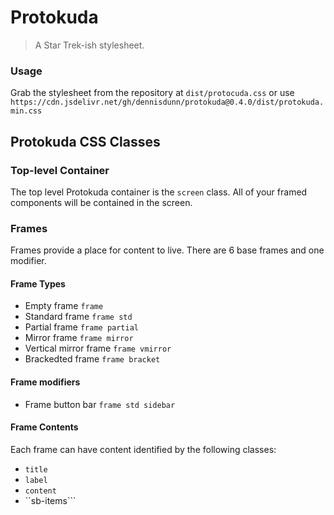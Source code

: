 # Protokuda
 > A Star Trek-ish stylesheet.


### Usage

Grab the stylesheet from the repository at ```dist/protocuda.css``` or use
```https://cdn.jsdelivr.net/gh/dennisdunn/protokuda@0.4.0/dist/protokuda.min.css```

## Protokuda CSS Classes
### Top-level Container
The top level Protokuda container is the ```screen``` class. All of your framed components will be contained 
in the screen.

### Frames
Frames provide a place for content to live. There are 6 base frames and one modifier.

#### Frame Types
- Empty frame ```frame```
- Standard frame ```frame std```
- Partial frame ```frame partial```
- Mirror frame ```frame mirror```
- Vertical mirror frame ```frame vmirror```
- Brackedted frame ```frame bracket```

#### Frame modifiers
- Frame button bar ```frame std sidebar```

#### Frame Contents
Each frame can have content identified by the following classes:
- ```title```
- ```label```
- ```content```
- ``sb-items```
